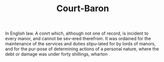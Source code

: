 ---
title: Court-Baron
letter: C
permalink: "/definitions/bld-court-baron.html"
body: In English law. A conrt which, although not one of record, is incident to every
  manor, and cannot be sev-ered therefrom. It was ordained for the maintenance of
  the services and duties stipu-lated for by lords of manors, and for the pur-pose
  of determining actions of a personal nature, where the debt or damage was under
  forty shillings, wharton
published_at: '2018-07-07'
source: Black's Law Dictionary 2nd Ed (1910)
layout: post
---